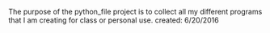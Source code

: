 The purpose of the python_file project is to collect all my different programs that I am creating for class or personal use.
created: 6/20/2016
